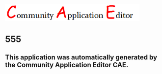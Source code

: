 ![CAE](https://github.com/CAE-Community-Application-Editor/CAE-Deployment-Temp/blob/master/img/logo.png)  

555
===================


This application was automatically generated by the Community Application Editor CAE.  
---------------
